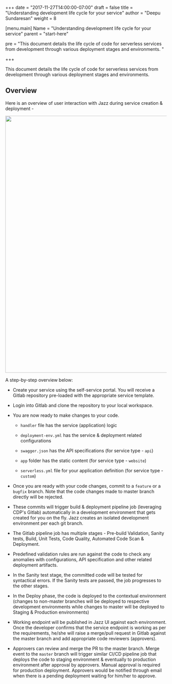 
+++
date = "2017-11-27T14:00:00-07:00"
draft = false
title = "Understanding development life cycle for your service"
author = "Deepu Sundaresan"
weight = 8

[menu.main]
Name = "Understanding development life cycle for your service"
parent = "start-here"

pre = "This document details the life cycle of code for serverless services from development through various deployment stages and environments. "

+++
<!-- Add a short description in the pre field inside menu

Understanding development life cycle for your service
==================================================== -->

This document details the life cycle of code for serverless services from development through various deployment stages and environments.  

<div id='id1'></div>

## Overview

Here is an overview of user interaction with Jazz during service creation & deployment -

<img src='/content/jazz-features/media/cicd/deployment-workflow.png' width='800px'>

A step-by-step overview below:

- Create your service using the self-service portal. You will receive a Gitlab repository pre-loaded with the appropriate service template.

- Login into Gitlab and clone the repository to your local workspace.

- You are now ready to make changes to your code.

  - `handler` file has the service (application) logic

  - `deployment-env.yml` has the service & deployment related configurations
  
  - `swagger.json` has the API specifications (for service type - `api`)

  - `app` folder has the static content (for service type - `website`)

  - `serverless.yml` file for your application definition (for service type - `custom`)

- Once you are ready with your code changes, commit to a `feature` or a `bugfix` branch. Note that the code changes made to master branch directly will be rejected.

- These commits will trigger build & deployment pipeline job (leveraging CDP's Gitlab) automatically in a development environment that gets created for you on the fly. Jazz creates an isolated development environment per each git branch.

- The Gitlab pipeline job has multiple stages - Pre-build Validation, Sanity tests, Build, Unit Tests, Code Quality, Automated Code Scan & Deployment.

- Predefined validation rules are run against the code to check any anomalies with configurations, API specification and other related deployment artifacts.

- In the Sanity test stage, the committed code will be tested for syntactical errors. If the Sanity tests are passed, the job progresses to the other stages.

- In the Deploy phase, the code is deployed to the contextual environment (changes to non-master branches will be deployed to respective development environments while changes to master will be deployed to Staging & Production environments)

- Working endpoint will be published in Jazz UI against each environment. Once the developer confirms that the service endpoint is working as per the requirements, he/she will raise a merge/pull request in Gitlab against the master branch and add appropriate code reviewers (approvers).

- Approvers can review and merge the PR to the master branch. Merge event to the `master` branch will trigger similar CI/CD pipeline job that deploys the code to staging environment & eventually to production environment after  approval by approvers. Manual approval is required for production deployment. Approvers would be notified through email when there is a pending deployment waiting for him/her to approve.

